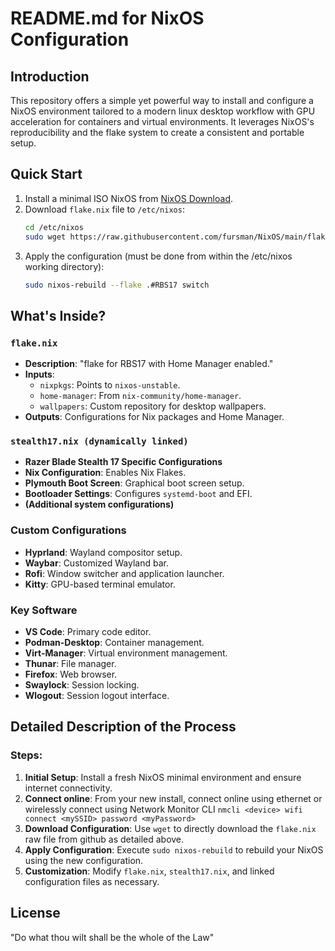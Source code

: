 
# README.md for NixOS Configuration

## Introduction

This repository offers a simple yet powerful way to install and configure a NixOS environment tailored to a modern linux desktop workflow with GPU acceleration for containers and virtual environments. It leverages NixOS's reproducibility and the flake system to create a consistent and portable setup.

## Quick Start

1. Install a minimal ISO NixOS from [NixOS Download](https://nixos.org/download).
2. Download `flake.nix` file to `/etc/nixos`:
   ```bash
   cd /etc/nixos
   sudo wget https://raw.githubusercontent.com/fursman/NixOS/main/flake.nix
   ```
3. Apply the configuration (must be done from within the /etc/nixos working directory):
   ```bash
   sudo nixos-rebuild --flake .#RBS17 switch
   ```

## What's Inside?

### `flake.nix`
- **Description**: "flake for RBS17 with Home Manager enabled."
- **Inputs**: 
  - `nixpkgs`: Points to `nixos-unstable`.
  - `home-manager`: From `nix-community/home-manager`.
  - `wallpapers`: Custom repository for desktop wallpapers.
- **Outputs**: Configurations for Nix packages and Home Manager.

### `stealth17.nix (dynamically linked)`
- **Razer Blade Stealth 17 Specific Configurations**
- **Nix Configuration**: Enables Nix Flakes.
- **Plymouth Boot Screen**: Graphical boot screen setup.
- **Bootloader Settings**: Configures `systemd-boot` and EFI.
- **(Additional system configurations)**

### Custom Configurations
- **Hyprland**: Wayland compositor setup.
- **Waybar**: Customized Wayland bar.
- **Rofi**: Window switcher and application launcher.
- **Kitty**: GPU-based terminal emulator.

### Key Software
- **VS Code**: Primary code editor.
- **Podman-Desktop**: Container management.
- **Virt-Manager**: Virtual environment management.
- **Thunar**: File manager.
- **Firefox**: Web browser.
- **Swaylock**: Session locking.
- **Wlogout**: Session logout interface.

## Detailed Description of the Process

### Steps:
1. **Initial Setup**: Install a fresh NixOS minimal environment and ensure internet connectivity.
2. **Connect online**: From your new install, connect online using ethernet or wirelessly connect using Network Monitor CLI `nmcli <device> wifi connect <mySSID> password <myPassword>`
3. **Download Configuration**: Use `wget` to directly download the `flake.nix` raw file from github as detailed above.
4. **Apply Configuration**: Execute `sudo nixos-rebuild` to rebuild your NixOS using the new configuration.
5. **Customization**: Modify `flake.nix`, `stealth17.nix`, and linked configuration files as necessary.

## License

"Do what thou wilt shall be the whole of the Law"
